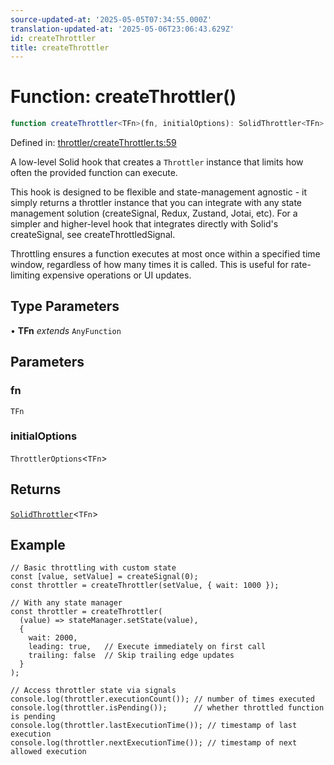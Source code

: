 ```yaml
---
source-updated-at: '2025-05-05T07:34:55.000Z'
translation-updated-at: '2025-05-06T23:06:43.629Z'
id: createThrottler
title: createThrottler
---
```


<!-- DO NOT EDIT: this page is autogenerated from the type comments -->

# Function: createThrottler()

```ts
function createThrottler<TFn>(fn, initialOptions): SolidThrottler<TFn>
```

Defined in: [throttler/createThrottler.ts:59](https://github.com/TanStack/pacer/blob/main/packages/solid-pacer/src/throttler/createThrottler.ts#L59)

A low-level Solid hook that creates a `Throttler` instance that limits how often the provided function can execute.

This hook is designed to be flexible and state-management agnostic - it simply returns a throttler instance that
you can integrate with any state management solution (createSignal, Redux, Zustand, Jotai, etc). For a simpler and higher-level hook that
integrates directly with Solid's createSignal, see createThrottledSignal.

Throttling ensures a function executes at most once within a specified time window,
regardless of how many times it is called. This is useful for rate-limiting
expensive operations or UI updates.

## Type Parameters

• **TFn** *extends* `AnyFunction`

## Parameters

### fn

`TFn`

### initialOptions

`ThrottlerOptions`\<`TFn`\>

## Returns

[`SolidThrottler`](../interfaces/solidthrottler.md)\<`TFn`\>

## Example

```tsx
// Basic throttling with custom state
const [value, setValue] = createSignal(0);
const throttler = createThrottler(setValue, { wait: 1000 });

// With any state manager
const throttler = createThrottler(
  (value) => stateManager.setState(value),
  {
    wait: 2000,
    leading: true,   // Execute immediately on first call
    trailing: false  // Skip trailing edge updates
  }
);

// Access throttler state via signals
console.log(throttler.executionCount()); // number of times executed
console.log(throttler.isPending());      // whether throttled function is pending
console.log(throttler.lastExecutionTime()); // timestamp of last execution
console.log(throttler.nextExecutionTime()); // timestamp of next allowed execution
```
